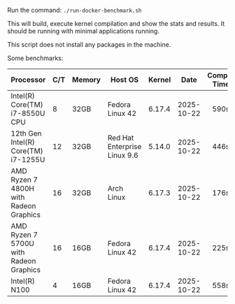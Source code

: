
Run the command: `./run-docker-benchmark.sh`

This will build, execute kernel compilation and show the stats and results.
It should be running with minimal applications running.

This script does not install any packages in the machine.

Some benchmarks:

| Processor | C/T | Memory | Host OS | Kernel | Date | Comp. Time |
| --- | --- | --- | --- | --- | --- | ---: |
| Intel(R) Core(TM) i7-8550U CPU | 8 | 32GB | Fedora Linux 42 | 6.17.4 | 2025-10-22 | 590s | 
| 12th Gen Intel(R) Core(TM) i7-1255U | 12 | 32GB | Red Hat Enterprise Linux 9.6 | 5.14.0 | 2025-10-22 | 446s |
| AMD Ryzen 7 4800H with Radeon Graphics | 16 | 32GB | Arch Linux | 6.17.3 | 2025-10-22 | 176s |
| AMD Ryzen 7 5700U with Radeon Graphics | 16 | 16GB | Fedora Linux 42 | 6.17.4 | 2025-10-22 | 225s |
| Intel(R) N100 | 4 | 16GB | Fedora Linux 42 | 6.17.4 | 2025-10-22 | 558s |
